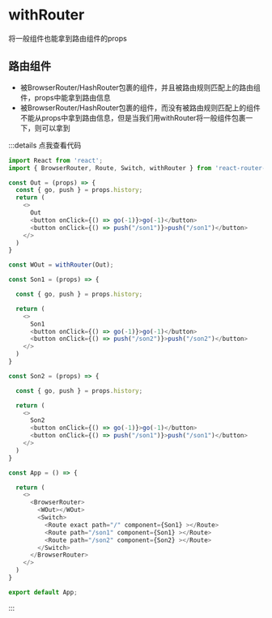 # withRouter

<span class="span-info-message">将一般组件也能拿到路由组件的props</span>

## 路由组件

  - 被BrowserRouter/HashRouter包裹的组件，并且被路由规则匹配上的路由组件，props中能拿到路由信息
  - 被BrowserRouter/HashRouter包裹的组件，而没有被路由规则匹配上的组件不能从props中拿到路由信息，但是当我们用withRouter将一般组件包裹一下，则可以拿到

:::details 点我查看代码
```js
import React from 'react';
import { BrowserRouter, Route, Switch, withRouter } from 'react-router-dom';

const Out = (props) => {
  const { go, push } = props.history;
  return (
    <>
      Out
      <button onClick={() => go(-1)}>go(-1)</button>
      <button onClick={() => push("/son1")}>push("/son1")</button>
    </>
  )
}

const WOut = withRouter(Out);

const Son1 = (props) => {

  const { go, push } = props.history;

  return (
    <>
      Son1
      <button onClick={() => go(-1)}>go(-1)</button>
      <button onClick={() => push("/son2")}>push("/son2")</button>
    </>
  )
}

const Son2 = (props) => {

  const { go, push } = props.history;

  return (
    <>
      Son2
      <button onClick={() => go(-1)}>go(-1)</button>
      <button onClick={() => push("/son1")}>push("/son1")</button>
    </>
  )
}

const App = () => {

  return (
    <>
      <BrowserRouter>
        <WOut></WOut>
        <Switch>
          <Route exact path="/" component={Son1} ></Route>
          <Route path="/son1" component={Son1} ></Route>
          <Route path="/son2" component={Son2} ></Route>
        </Switch>
      </BrowserRouter>
    </>
  )
}

export default App;
```
:::